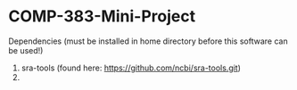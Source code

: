 # COMP-383-Mini-Project

Dependencies (must be installed in home directory before this software can be used!)
  1) sra-tools (found here: https://github.com/ncbi/sra-tools.git)
  2) 

